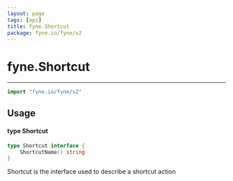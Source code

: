 ```yaml
---
layout: page
tags: [api]
title: fyne.Shortcut
package: fyne.io/fyne/v2
---
```


# fyne.Shortcut
---
```go
import "fyne.io/fyne/v2"
```

## Usage

#### type Shortcut

```go
type Shortcut interface {
	ShortcutName() string
}
```

Shortcut is the interface used to describe a shortcut action
